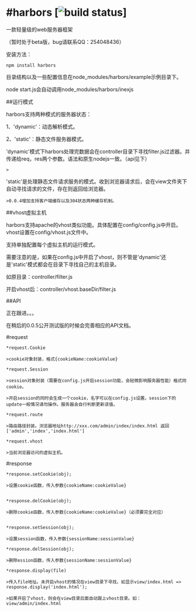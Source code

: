 #harbors [![build status](https://secure.travis-ci.org/coreyti/showdown.png)]
=======

一款轻量级的web服务器框架

（暂时处于beta版，bug请联系QQ：254048436）

安装方法：

    npm install harbors

目录结构以及一些配置信息在node_modules/harbors/example示例目录下。

node start.js会自动调用node_modules/harbors/inexjs



##运行模式

harbors支持两种模式的服务器状态：

1、'dynamic'：动态解析模式。

2、'static'：静态文件服务器模式。


'dynamic'模式下harbors处理完数据会在controller目录下寻找filter.js过滤器。并传递给req，res两个参数。语法和原生nodejs一致。（api见下）

    >

'static'是处理静态文件请求服务的模式。收到浏览器请求后，会在view文件夹下自动寻找请求的文件，存在则返回给浏览器。

    >0.0.4增加支持客户端缓存以及304状态两种缓存机制。


##vhost虚拟主机

harbors支持apache的vhost类似功能。具体配置在config/config.js中开启。vhost设置在config/vhost.js文件中。

支持单独配置每个虚拟主机的运行模式。

需要注意的是，如果在config.js中开启了vhost，则不管是'dynamic'还是'static'模式都会在目录下寻找自己的主机目录。

如原目录：controller/filter.js

开启vhost后：controller/vhost.baseDir/filter.js



##API

正在跟进。。。

在稍后的0.0.5公开测试版的时候会完善相应的API文档。

#request

    *request.Cookie

    >cookie对象封装，格式{cookieName:cookieValue}

    *request.Session

    >session对象封装（需要在config.js开启session功能，会轻微影响服务器性能）格式同cookie。

    >开启session的同时会生成一个cookie，名字可以在config.js设置。session下的update一般情况请勿操作。服务器会自行判断更新该值。

    *request.route

    >路由路径封装。浏览器地址http://xxx.com/admin/index/index.html 返回 ['admin','index','index.html']

    *request.vhost

    >当前浏览器访问的虚拟主机。

#response

    *response.setCookie(obj);

    >设置cookie函数，传入参数{cookieName:cookieValue}


    *response.delCookie(obj);

    >删除cookie函数，传入参数{cookieName:cookieValue}（必须要完全对应）


    *response.setSession(obj);

    >设置session函数，传入参数{sessionName:sessionValue}

    *response.delSession(obj);

    >删除ession函数，传入参数{sessionName:sessionValue}

    *response.display(file)

    >传入file地址。未开启vhost的情况在view目录下寻找，如显示view/index.html => response.display('index.html');

    >如果开启了vhost，则会在view目录后面自动跟上vhost目录。如：view/admin/index.html